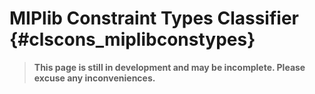 # MIPlib Constraint Types Classifier {#clscons_miplibconstypes}
> **This page is still in development and may be incomplete. Please excuse any inconveniences.**
